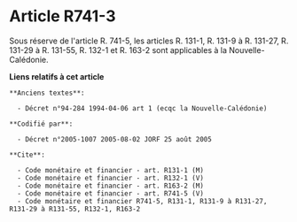 # Article R741-3

Sous réserve de l'article R. 741-5, les articles R. 131-1, R. 131-9 à R. 131-27, R. 131-29 à R. 131-55, R. 132-1 et R. 163-2
sont applicables à la Nouvelle-Calédonie.

**Liens relatifs à cet article**

	**Anciens textes**:

	  - Décret n°94-284 1994-04-06 art 1 (ecqc la Nouvelle-Calédonie)

	**Codifié par**:

	  - Décret n°2005-1007 2005-08-02 JORF 25 août 2005

	**Cite**:

	  - Code monétaire et financier - art. R131-1 (M)
	  - Code monétaire et financier - art. R132-1 (V)
	  - Code monétaire et financier - art. R163-2 (M)
	  - Code monétaire et financier - art. R741-5 (V)
	  - Code monétaire et financier R741-5, R131-1, R131-9 à R131-27, R131-29 à R131-55, R132-1, R163-2
